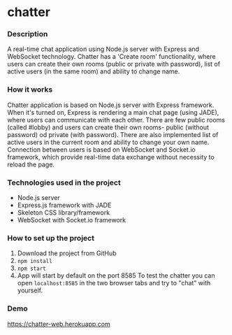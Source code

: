 # chatter

### Description
A real-time chat application using Node.js server with Express and WebSocket technology. Chatter has a 'Create room' functionality, where users can create their own rooms (public or private with password), list of active users (in the same room) and ability to change name.

### How it works
Chatter application is based on Node.js server with Express framework. When it's turned on, Express is rendering a main chat page (using JADE), where users can communicate with each other. There are few public rooms (called #lobby) and users can create their own rooms- public (without password) od private (with password). There are also implemented list of active users in the current room and ability to change your own name. Connection between users is based on WebSocket and Socket.io framework, which provide real-time data exchange without necessity to reload the page. 

### Technologies used in the project
- Node.js server
- Express.js framework with JADE
- Skeleton CSS library/framework
- WebSocket with Socket.io framework

### How to set up the project
1. Download the project from GitHub
2. ``` npm install ```
3. ``` npm start ```
4. App will start by default on the port 8585
To test the chatter you can open ``` localhost:8585 ``` in the two browser tabs and try to "chat" with yourself.

### Demo
https://chatter-web.herokuapp.com
